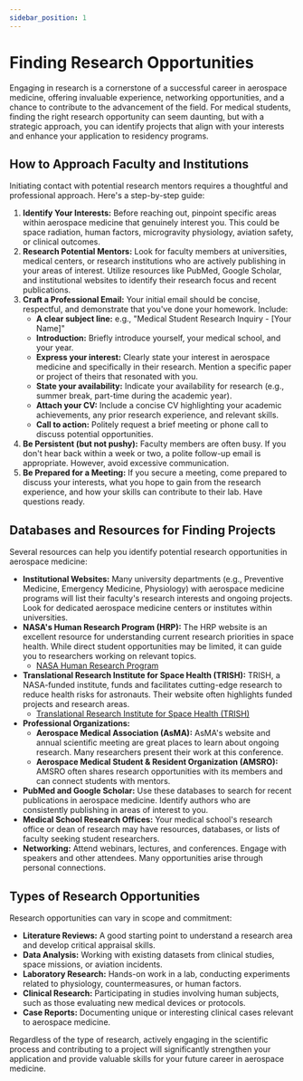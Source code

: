 ```yaml
---
sidebar_position: 1
---
```


# Finding Research Opportunities

Engaging in research is a cornerstone of a successful career in aerospace medicine, offering invaluable experience, networking opportunities, and a chance to contribute to the advancement of the field. For medical students, finding the right research opportunity can seem daunting, but with a strategic approach, you can identify projects that align with your interests and enhance your application to residency programs.

## How to Approach Faculty and Institutions

Initiating contact with potential research mentors requires a thoughtful and professional approach. Here's a step-by-step guide:

1.  **Identify Your Interests:** Before reaching out, pinpoint specific areas within aerospace medicine that genuinely interest you. This could be space radiation, human factors, microgravity physiology, aviation safety, or clinical outcomes.
2.  **Research Potential Mentors:** Look for faculty members at universities, medical centers, or research institutions who are actively publishing in your areas of interest. Utilize resources like PubMed, Google Scholar, and institutional websites to identify their research focus and recent publications.
3.  **Craft a Professional Email:** Your initial email should be concise, respectful, and demonstrate that you've done your homework. Include:
    *   **A clear subject line:** e.g., "Medical Student Research Inquiry - [Your Name]"
    *   **Introduction:** Briefly introduce yourself, your medical school, and your year.
    *   **Express your interest:** Clearly state your interest in aerospace medicine and specifically in their research. Mention a specific paper or project of theirs that resonated with you.
    *   **State your availability:** Indicate your availability for research (e.g., summer break, part-time during the academic year).
    *   **Attach your CV:** Include a concise CV highlighting your academic achievements, any prior research experience, and relevant skills.
    *   **Call to action:** Politely request a brief meeting or phone call to discuss potential opportunities.
4.  **Be Persistent (but not pushy):** Faculty members are often busy. If you don't hear back within a week or two, a polite follow-up email is appropriate. However, avoid excessive communication.
5.  **Be Prepared for a Meeting:** If you secure a meeting, come prepared to discuss your interests, what you hope to gain from the research experience, and how your skills can contribute to their lab. Have questions ready.

## Databases and Resources for Finding Projects

Several resources can help you identify potential research opportunities in aerospace medicine:

*   **Institutional Websites:** Many university departments (e.g., Preventive Medicine, Emergency Medicine, Physiology) with aerospace medicine programs will list their faculty's research interests and ongoing projects. Look for dedicated aerospace medicine centers or institutes within universities.
*   **NASA's Human Research Program (HRP):** The HRP website is an excellent resource for understanding current research priorities in space health. While direct student opportunities may be limited, it can guide you to researchers working on relevant topics.
    *   [NASA Human Research Program](https://www.nasa.gov/hrp/)
*   **Translational Research Institute for Space Health (TRISH):** TRISH, a NASA-funded institute, funds and facilitates cutting-edge research to reduce health risks for astronauts. Their website often highlights funded projects and research areas.
    *   [Translational Research Institute for Space Health (TRISH)](https://www.bcm.edu/research/translational-research-institute-for-space-health)
*   **Professional Organizations:**
    *   **Aerospace Medical Association (AsMA):** AsMA's website and annual scientific meeting are great places to learn about ongoing research. Many researchers present their work at this conference.
    *   **Aerospace Medical Student & Resident Organization (AMSRO):** AMSRO often shares research opportunities with its members and can connect students with mentors.
*   **PubMed and Google Scholar:** Use these databases to search for recent publications in aerospace medicine. Identify authors who are consistently publishing in areas of interest to you.
*   **Medical School Research Offices:** Your medical school's research office or dean of research may have resources, databases, or lists of faculty seeking student researchers.
*   **Networking:** Attend webinars, lectures, and conferences. Engage with speakers and other attendees. Many opportunities arise through personal connections.

## Types of Research Opportunities

Research opportunities can vary in scope and commitment:

*   **Literature Reviews:** A good starting point to understand a research area and develop critical appraisal skills.
*   **Data Analysis:** Working with existing datasets from clinical studies, space missions, or aviation incidents.
*   **Laboratory Research:** Hands-on work in a lab, conducting experiments related to physiology, countermeasures, or human factors.
*   **Clinical Research:** Participating in studies involving human subjects, such as those evaluating new medical devices or protocols.
*   **Case Reports:** Documenting unique or interesting clinical cases relevant to aerospace medicine.

Regardless of the type of research, actively engaging in the scientific process and contributing to a project will significantly strengthen your application and provide valuable skills for your future career in aerospace medicine.

